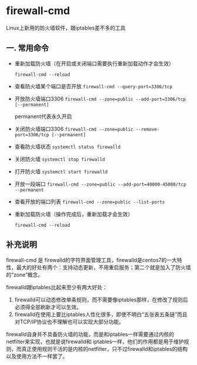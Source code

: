 # firewall-cmd

Linux上新用的防火墙软件，跟iptables差不多的工具

## 一. 常用命令

- 重新加载防火墙（在开启或关闭端口需要执行重新加载动作才会生效）

  `firewall-cmd --reload`

- 查看防火墙某个端口是否开放
  `firewall-cmd --query-port=3306/tcp`

- 开放防火墙端口3306
  `firewall-cmd --zone=public --add-port=3306/tcp [--permanent]`

  permanent代表永久开启

- 关闭防火墙端口3306
  `firewall-cmd --zone=public --remove-port=3306/tcp [--permanent]`

- 查看防火墙状态
  `systemctl status firewalld`

- 关闭防火墙
  `systemctl stop firewalld`

- 打开防火墙
  `systemctl start firewalld`

- 开放一段端口
  `firewall-cmd --zone=public --add-port=40000-45000/tcp --permanent`

- 查看开放的端口列表
  `firewall-cmd --zone=public --list-ports`

- 重新加载防火墙（操作完成后，重新加载才会生效）

  `firewall-cmd --reload`

## 补充说明

firewall-cmd 是 firewalld的字符界面管理工具，firewalld是centos7的一大特性，最大的好处有两个：支持动态更新，不用重启服务；第二个就是加入了防火墙的“zone”概念。

firewalld跟iptables比起来至少有两大好处：

1. firewalld可以动态修改单条规则，而不需要像iptables那样，在修改了规则后必须得全部刷新才可以生效。
2. firewalld在使用上要比iptables人性化很多，即使不明白“五张表五条链”而且对TCP/IP协议也不理解也可以实现大部分功能。

firewalld自身并不具备防火墙的功能，而是和iptables一样需要通过内核的netfilter来实现，也就是说firewalld和 iptables一样，他们的作用都是用于维护规则，而真正使用规则干活的是内核的netfilter，只不过firewalld和iptables的结构以及使用方法不一样罢了。
